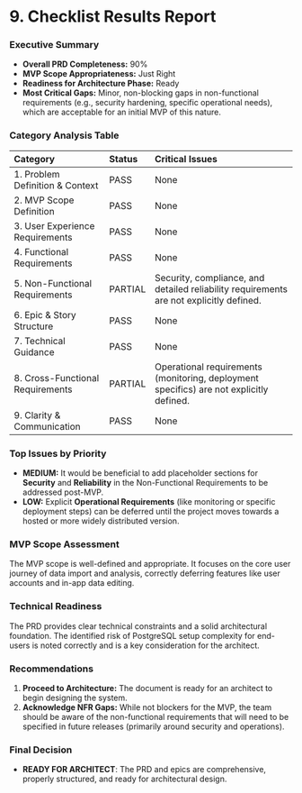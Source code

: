 # 9. Checklist Results Report

### Executive Summary

*   **Overall PRD Completeness:** 90%
*   **MVP Scope Appropriateness:** Just Right
*   **Readiness for Architecture Phase:** Ready
*   **Most Critical Gaps:** Minor, non-blocking gaps in non-functional requirements (e.g., security hardening, specific operational needs), which are acceptable for an initial MVP of this nature.

### Category Analysis Table

| Category | Status | Critical Issues |
| :--- | :--- | :--- |
| 1. Problem Definition & Context | PASS | None |
| 2. MVP Scope Definition | PASS | None |
| 3. User Experience Requirements | PASS | None |
| 4. Functional Requirements | PASS | None |
| 5. Non-Functional Requirements | PARTIAL| Security, compliance, and detailed reliability requirements are not explicitly defined. |
| 6. Epic & Story Structure | PASS | None |
| 7. Technical Guidance | PASS | None |
| 8. Cross-Functional Requirements | PARTIAL| Operational requirements (monitoring, deployment specifics) are not explicitly defined. |
| 9. Clarity & Communication | PASS | None |

### Top Issues by Priority

*   **MEDIUM:** It would be beneficial to add placeholder sections for **Security** and **Reliability** in the Non-Functional Requirements to be addressed post-MVP.
*   **LOW:** Explicit **Operational Requirements** (like monitoring or specific deployment steps) can be deferred until the project moves towards a hosted or more widely distributed version.

### MVP Scope Assessment

The MVP scope is well-defined and appropriate. It focuses on the core user journey of data import and analysis, correctly deferring features like user accounts and in-app data editing.

### Technical Readiness

The PRD provides clear technical constraints and a solid architectural foundation. The identified risk of PostgreSQL setup complexity for end-users is noted correctly and is a key consideration for the architect.

### Recommendations

1.  **Proceed to Architecture:** The document is ready for an architect to begin designing the system.
2.  **Acknowledge NFR Gaps:** While not blockers for the MVP, the team should be aware of the non-functional requirements that will need to be specified in future releases (primarily around security and operations).

### Final Decision

*   **READY FOR ARCHITECT**: The PRD and epics are comprehensive, properly structured, and ready for architectural design.